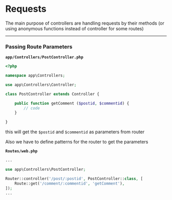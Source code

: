# Requests

The main purpose of controllers are handling requests by their methods (or using anonymous functions instead of controller for some routes)

-----

### Passing Route Parameters

**`app/Controllers/PostController.php`**

```php
<?php

namespace app\Controllers;

use app\Controllers\Controller;

class PostController extends Controller {

    public function getComment ($postid, $commentid) {
        // code
    }

}
```

this will get the `$postid` and `$commentid` as parameters from router  
  
Also we have to define patterns for the router to get the parameters  
  
**`Routes/web.php`**

```php
...

use app\Controllers\PostController;

Router::controller('/post/:postid', PostController::class, [
    Route::get('/comment/:commentid', 'getComment'),
]);
...
```
